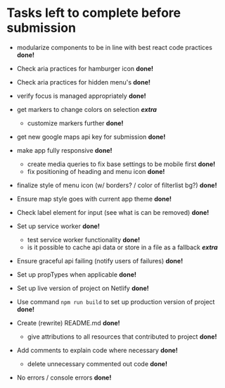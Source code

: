 # Tasks left to complete before submission

- modularize components to be in line with best react code practices 	**done!**

- Check aria practices for hamburger icon 		**done!**

- Check aria practices for hidden menu's 		**done!**

- verify focus is managed appropriately 		**done!**

- get markers to change colors on selection 	***extra***
	- customize markers further 				**done!**

- get new google maps api key for submission 		**done!**

- make app fully responsive 	**done!**
	- create media queries to fix base settings to be mobile first 		**done!**
	- fix positioning of heading and menu icon 		**done!**

- finalize style of menu icon (w/ borders? / color of filterlist bg?) 	**done!**

- Ensure map style goes with current app theme 			**done!**

- Check label element for input (see what is can be removed) 			**done!**

- Set up service worker 						**done!**
	- test service worker functionality 	**done!**
	- is it possible to cache api data or store in a file as a fallback ***extra***

- Ensure graceful api failing (notify users of failures) 	**done!**

- Set up propTypes when applicable 		**done!**

- Set up live version of project on Netlify 		**done!**

- Use command ```npm run build``` to set up production version of project 		**done!**

- Create (rewrite) README.md 				**done!**
	- give attributions to all resources that contributed to project 			**done!**

- Add comments to explain code where necessary 			**done!**
	- delete unnecessary commented out code				**done!**

- No errors / console errors	**done!**